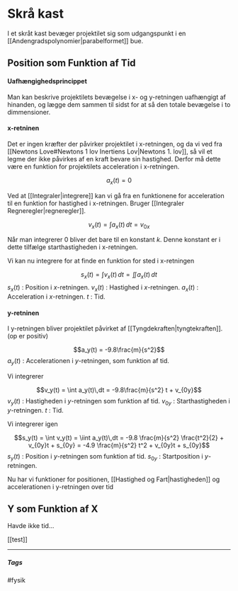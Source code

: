 # Skrå kast 
I et skråt kast bevæger projektilet sig som udgangspunkt i en [[Andengradspolynomier|parabelformet]] bue.

## Position som Funktion af Tid

#### Uafhængighedsprincippet
Man kan beskrive projektilets bevægelse i x- og y-retningen uafhængigt af hinanden, og lægge dem sammen til sidst for at så den totale bevægelse i to dimmensioner.

#### x-retninen
Det er ingen kræfter der påvirker projektilet i x-retningen, og da vi ved fra [[Newtons Love#Newtons 1 lov Inertiens Lov|Newtons 1. lov]], så vil et legme der ikke påvirkes af en kraft bevare sin hastighed. Derfor må dette være en funktion for projektilets acceleration i x-retningen.

$$a_x(t) = 0$$

Ved at [[Integraler|integrere]] kan vi gå fra en funktionene for acceleration til en funktion for hastighed i x-retningen. Bruger [[Integraler Regneregler|regneregler]].

$$v_x(t) = \int a_x(t)\,dt = v_{0x}$$

Når man integrerer $0$ bliver det bare til en konstant $k$. Denne konstant er i dette tilfælge starthastigheden i x-retningen.

Vi kan nu integrere for at finde en funktion for sted i x-retningen

$$s_x(t)=\int v_x(t)\,dt = \iint a_x(t)\,dt$$
$s_x(t)$ : Position i $x$-retningen.
$v_x(t)$ : Hastighed i $x$-retningen.
$a_x(t)$ : Acceleration i $x$-retningen.
$t$ : Tid.

#### y-retninen
I y-retningen bliver projektilet påvirket af [[Tyngdekraften|tyngtekraften]]. (op er positiv)

$$a_y(t) = -9.8\frac{m}{s^2}$$
$a_y(t)$ : Accelerationen i $y$-retningen, som funktion af tid.

Vi integrerer

$$v_y(t) = \int a_y(t)\,dt = -9.8\frac{m}{s^2} t + v_{0y}$$
$v_y(t)$ : Hastigheden i $y$-retningen som funktion af tid.
$v_{0y}$ : Starthastigheden i $y$-retningen.
$t$ : Tid.

Vi integrerer igen

$$s_y(t) = \int v_y(t) = \iint a_y(t)\,dt = -9.8 \frac{m}{s^2} \frac{t^2}{2}  + v_{0y}t + s_{0y} = -4.9 \frac{m}{s^2} t^2  + v_{0y}t + s_{0y}$$
$s_y(t)$ : Position i $y$-retningen som funktion af tid.
$s_{0y}$ : Startposition i $y$-retningen.

Nu har vi funktioner for positionen, [[Hastighed og Fart|hastigheden]] og accelerationen i y-retningen over tid

## Y som Funktion af X
Havde ikke tid...


[[test]]


---
##### Tags
#fysik 